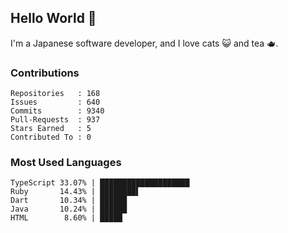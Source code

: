 ## Hello World 👋

I'm a Japanese software developer, and I love cats 😺 and tea 🫖.

### Contributions

    Repositories   : 168
    Issues         : 640
    Commits        : 9340
    Pull-Requests  : 937
    Stars Earned   : 5
    Contributed To : 0

### Most Used Languages

    TypeScript 33.07% | ████████████████████
    Ruby       14.43% | ████████▌
    Dart       10.34% | ██████
    Java       10.24% | ██████
    HTML        8.60% | █████
